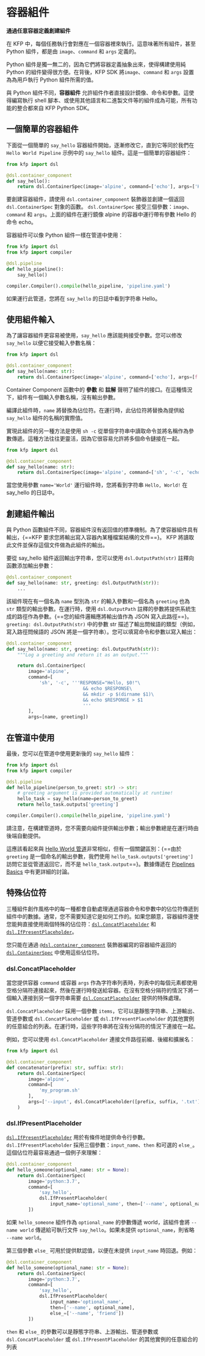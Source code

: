 # 容器組件

**通過任意容器定義創建組件**

在 KFP 中，每個任務執行會對應在一個容器裡來執行。這意味著所有組件，甚至 Python 組件，都是由 `image`、`command` 和 `args` 定義的。

Python 組件是獨一無二的，因為它們將容器定義抽象出來，使得構建使用純 Python 的組件變得很方便。在背後，KFP SDK 將`image`、`command` 和 `args` 設置為為用戶執行 Python 組件所需的值。

與 Python 組件不同，**容器組件** 允許組件作者直接設計鏡像、命令和參數。這使得編寫執行 shell 腳本、或使用其他語言和二進製文件等的組件成為可能，所有功能的整合都來自 KFP Python SDK。

## 一個簡單的容器組件

下面從一個簡單的 `say_hello` 容器組件開始，逐漸修改它，直到它等同於我們在 `Hello World Pipeline` 示例中的 `say_hello` 組件。這是一個簡單的容器組件：

```python
from kfp import dsl

@dsl.container_component
def say_hello():
    return dsl.ContainerSpec(image='alpine', command=['echo'], args=['Hello'])
```

要創建容器組件，請使用 `dsl.container_component` 裝飾器並創建一個返回 `dsl.ContainerSpec` 對象的函數。 `dsl.ContainerSpec` 接受三個參數：`image`、`command` 和 `args`。上面的組件在運行鏡像 alpine 的容器中運行帶有參數 Hello 的命令 echo。

容器組件可以像 Python 組件一樣在管道中使用：

```python
from kfp import dsl
from kfp import compiler

@dsl.pipeline
def hello_pipeline():
    say_hello()

compiler.Compiler().compile(hello_pipeline, 'pipeline.yaml')
```

如果運行此管道，您將在 `say_hello` 的日誌中看到字符串 Hello。

## 使用組件輸入

為了讓容器組件更容易被使用，`say_hello` 應該能夠接受參數。您可以修改 `say_hello` 以便它接受輸入參數名稱：

```python
from kfp import dsl

@dsl.container_component
def say_hello(name: str):
    return dsl.ContainerSpec(image='alpine', command=['echo'], args=[f'Hello, {name}!'])
```

Container Component 函數中的 **參數** 和 **註解** 聲明了組件的接口。在這種情況下，組件有一個輸入參數名稱，沒有輸出參數。

編譯此組件時，`name` 將替換為佔位符。在運行時，此佔位符將替換為提供給 `say_hello` 組件的名稱的實際值。

實現此組件的另一種方法是使用 `sh -c` 從單個字符串中讀取命令並將名稱作為參數傳遞。這種方法往往更靈活，因為它很容易允許將多個命令鏈接在一起。

```python
from kfp import dsl

@dsl.container_component
def say_hello(name: str):
    return dsl.ContainerSpec(image='alpine', command=['sh', '-c', 'echo Hello, $0!'], args=[name])
```

當您使用參數 `name='World'` 運行組件時，您將看到字符串 `Hello, World!` 在 say_hello 的日誌中。

## 創建組件輸出

與 Python 函數組件不同，容器組件沒有返回值的標準機制。為了使容器組件具有輸出，{==KFP 要求您將輸出寫入容器內某種檔案結構的文件==}。 KFP 將讀取此文件並保存這個文件做為此組件的輸出。

要從 say_hello 組件返回輸出字符串，您可以使用 `dsl.OutputPath(str)` 註釋向函數添加輸出參數：

```python
@dsl.container_component
def say_hello(name: str, greeting: dsl.OutputPath(str)):
    ...
```

該組件現在有一個名為 `name` 型別為 `str` 的輸入參數和一個名為 `greeting` 也為 `str` 類型的輸出參數。在運行時，使用 `dsl.OutputPath` 註釋的參數將提供系統生成的路徑作為參數。{==您的組件邏輯應將輸出值作為 JSON 寫入此路徑==}。 `greeting: dsl.OutputPath(str)` 中的參數 str 描述了輸出問候語的類型（例如，寫入路徑問候語的 JSON 將是一個字符串）。您可以填寫命令和參數以寫入輸出：

```python
@dsl.container_component
def say_hello(name: str, greeting: dsl.OutputPath(str)):
    """Log a greeting and return it as an output."""

    return dsl.ContainerSpec(
        image='alpine',
        command=[
            'sh', '-c', '''RESPONSE="Hello, $0!"\
                            && echo $RESPONSE\
                            && mkdir -p $(dirname $1)\
                            && echo $RESPONSE > $1
                            '''
        ],
        args=[name, greeting])
```

## 在管道中使用

最後，您可以在管道中使用更新後的 `say_hello` 組件：

```python
from kfp import dsl
from kfp import compiler

@dsl.pipeline
def hello_pipeline(person_to_greet: str) -> str:
    # greeting argument is provided automatically at runtime!
    hello_task = say_hello(name=person_to_greet)
    return hello_task.outputs['greeting']

compiler.Compiler().compile(hello_pipeline, 'pipeline.yaml')
```

請注意，在構建管道時，您不需要向組件提供輸出參數；輸出參數總是在運行時由後端自動提供。

這應該看起來與 [Hello World 管道](https://www.kubeflow.org/docs/components/pipelines/v2/hello-world)非常相似，但有一個關鍵區別：{==由於 `greeting` 是一個命名的輸出參數，我們使用 `hello_task.outputs['greeting']` 訪問它並從管道返回它，而不是 `hello_task.output`==}。數據傳遞在 [Pipelines Basics](https://www.kubeflow.org/docs/components/pipelines/v2/pipelines/pipeline-basics) 中有更詳細的討論。

## 特殊佔位符

三種組件創作風格中的每一種都會自動處理通過容器命令和參數中的佔位符傳遞到組件中的數據。通常，您不需要知道它是如何工作的。如果您願意，容器組件還使您能夠直接使用兩個特殊的佔位符：[`dsl.ConcatPlaceholder`](https://kubeflow-pipelines.readthedocs.io/en/latest/source/dsl.html#kfp.dsl.ConcatPlaceholder) 和 [`dsl.IfPresentPlaceholder`](https://kubeflow-pipelines.readthedocs.io/en/latest/source/dsl.html#kfp.dsl.IfPresentPlaceholder)。

您只能在通過 [`@dsl.container_component`](https://kubeflow-pipelines.readthedocs.io/en/latest/source/dsl.html#kfp.dsl.container_component) 裝飾器編寫的容器組件返回的 [`dsl.ContainerSpec`](https://kubeflow-pipelines.readthedocs.io/en/latest/source/dsl.html#kfp.dsl.ContainerSpec) 中使用這些佔位符。

### dsl.ConcatPlaceholder

當您提供容器 `command` 或容器 `args` 作為字符串列表時，列表中的每個元素都使用空格分隔符連接起來，然後在運行時發送給容器。在沒有空格分隔符的情況下將一個輸入連接到另一個字符串需要 [`dsl.ConcatPlaceholder`](https://kubeflow-pipelines.readthedocs.io/en/latest/source/dsl.html#kfp.dsl.ConcatPlaceholder) 提供的特殊處理。

`dsl.ConcatPlaceholder` 採用一個參數 `items`，它可以是靜態字符串、上游輸出、管道參數或 `dsl.ConcatPlaceholder` 或 `dsl.IfPresentPlaceholder` 的其他實例的任意組合的列表。在運行時，這些字符串將在沒有分隔符的情況下連接在一起。

例如，您可以使用 `dsl.ConcatPlaceholder` 連接文件路徑前綴、後綴和擴展名：

```python
from kfp import dsl

@dsl.container_component
def concatenator(prefix: str, suffix: str):
    return dsl.ContainerSpec(
        image='alpine',
        command=[
            'my_program.sh'
        ],
        args=['--input', dsl.ConcatPlaceholder([prefix, suffix, '.txt'])]
    )
```

### dsl.IfPresentPlaceholder

[`dsl.IfPresentPlaceholder`](https://kubeflow-pipelines.readthedocs.io/en/latest/source/dsl.html#kfp.dsl.IfPresentPlaceholder) 用於有條件地提供命令行參數。 `dsl.IfPresentPlaceholder` 採用三個參數：`input_name`、`then` 和可選的 `else_`。這個佔位符最容易通過一個例子來理解：

```python
@dsl.container_component
def hello_someone(optional_name: str = None):
    return dsl.ContainerSpec(
        image='python:3.7',
        command=[
            'say_hello',
            dsl.IfPresentPlaceholder(
                input_name='optional_name', then=['--name', optional_name])
        ])
```

如果 `hello_someone` 組件作為 `optional_name` 的參數傳遞 world，該組件會將 `--name world` 傳遞給可執行文件 `say_hello`。如果未提供 `optional_name`，則省略 `--name world`。

第三個參數 `else_` 可用於提供默認值，以便在未提供 `input_name` 時回退。例如：

```python
@dsl.container_component
def hello_someone(optional_name: str = None):
    return dsl.ContainerSpec(
        image='python:3.7',
        command=[
            'say_hello',
            dsl.IfPresentPlaceholder(
                input_name='optional_name',
                then=['--name', optional_name],
                else_=['--name', 'friend'])
        ])
```

`then` 和 `else_` 的參數可以是靜態字符串、上游輸出、管道參數或 `dsl.ConcatPlaceholder` 或 `dsl.IfPresentPlaceholder` 的其他實例的任意組合的列表

